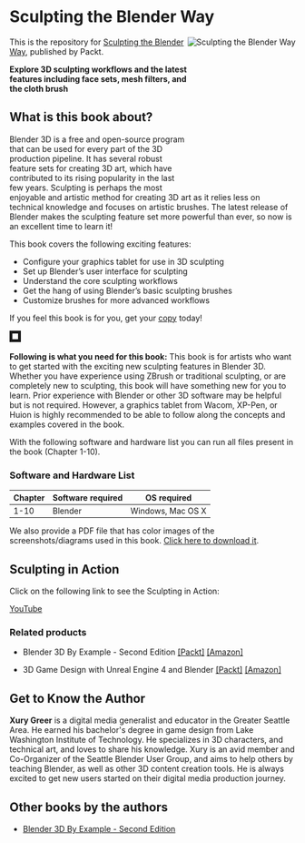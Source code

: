 # Sculpting the Blender Way

<a href="https://www.packtpub.com/product/sculpting-the-blender-way/9781801073875"><img src="https://static.packt-cdn.com/products/9781801073875/cover/smaller" alt="Sculpting the Blender Way" height="256px" align="right"></a>

This is the repository for [Sculpting the Blender Way](https://www.packtpub.com/product/sculpting-the-blender-way/9781801073875), published by Packt.

**Explore 3D sculpting workflows and the latest features including face sets, mesh filters, and the cloth brush**

## What is this book about?
Blender 3D is a free and open-source program that can be used for every part of the 3D production pipeline. It has several robust feature sets for creating 3D art, which have contributed to its rising popularity in the last few years. Sculpting is perhaps the most enjoyable and artistic method for creating 3D art as it relies less on technical knowledge and focuses on artistic brushes. The latest release of Blender makes the sculpting feature set more powerful than ever, so now is an excellent time to learn it!

This book covers the following exciting features: 
* Configure your graphics tablet for use in 3D sculpting
* Set up Blender’s user interface for sculpting
* Understand the core sculpting workflows
* Get the hang of using Blender’s basic sculpting brushes
* Customize brushes for more advanced workflows

If you feel this book is for you, get your [copy](https://www.amazon.com/dp/1801073872) today!

<a href="https://www.packtpub.com/?utm_source=github&utm_medium=banner&utm_campaign=GitHubBanner"><img src="https://raw.githubusercontent.com/PacktPublishing/GitHub/master/GitHub.png" 
alt="https://www.packtpub.com/" border="5" /></a>


**Following is what you need for this book:**
This book is for artists who want to get started with the exciting new sculpting features in Blender 3D. Whether you have experience using ZBrush or traditional sculpting, or are completely new to sculpting, this book will have something new for you to learn. Prior experience with Blender or other 3D software may be helpful but is not required. However, a graphics tablet from Wacom, XP-Pen, or Huion is highly recommended to be able to follow along the concepts and examples covered in the book.

With the following software and hardware list you can run all files present in the book (Chapter 1-10).

### Software and Hardware List

| Chapter  | Software required                   | OS required                        |
| -------- | ------------------------------------| -----------------------------------|
| 1-10       | Blender                           | Windows, Mac OS X |


We also provide a PDF file that has color images of the screenshots/diagrams used in this book. [Click here to download it](https://static.packt-cdn.com/downloads/9781801073875_ColorImages.pdf).

## Sculpting in Action

Click on the following link to see the Sculpting in Action:

[YouTube]( https://bit.ly/3IyA20X)

### Related products <Other books you may enjoy>
* Blender 3D By Example - Second Edition [[Packt]](https://www.packtpub.com/free-ebook/blender-3d-by-example-second-edition/9781789612561) [[Amazon]](https://www.amazon.com/dp/178961256X)

* 3D Game Design with Unreal Engine 4 and Blender [[Packt]](https://www.packtpub.com/product/3d-game-design-with-unreal-engine-4-and-blender/9781785881466) [[Amazon]](https://www.amazon.com/dp/1785881469)

## Get to Know the Author
**Xury Greer**
is a digital media generalist and educator in the Greater Seattle Area. He earned his bachelor's degree in game design from Lake Washington Institute of Technology. He specializes in 3D characters, and technical art, and loves to share his knowledge. Xury is an avid member and Co-Organizer of the Seattle Blender User Group, and aims to help others by teaching Blender, as well as other 3D content creation tools. He is always excited to get new users started on their digital media production journey.

## Other books by the authors
* [Blender 3D By Example - Second Edition](https://www.packtpub.com/free-ebook/blender-3d-by-example-second-edition/9781789612561)

